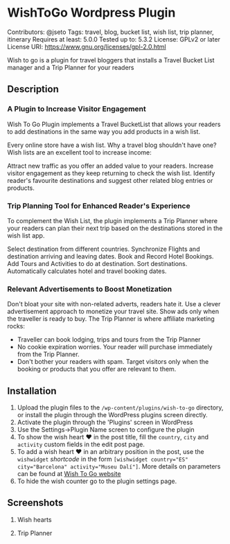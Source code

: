 # WishToGo Wordpress Plugin

Contributors: @jseto
Tags: travel, blog, bucket list, wish list, trip planner, itinerary
Requires at least: 5.0.0
Tested up to: 5.3.2
License: GPLv2 or later
License URI: https://www.gnu.org/licenses/gpl-2.0.html

Wish to go is a plugin for travel bloggers that installs a Travel Bucket List manager and a Trip Planner for your readers

## Description

### A Plugin to Increase Visitor Engagement

Wish To Go Plugin implements a Travel BucketList that allows your readers to add destinations in the same way you add products in a wish list.

Every online store have a wish list. Why a travel blog shouldn't have one? Wish lists are an excellent tool to increase income:

Attract new traffic as you offer an added value to your readers.
Increase visitor engagement as they keep returning to check the wish list.
Identify reader's favourite destinations and suggest other related blog entries or products.

### Trip Planning Tool for Enhanced Reader's Experience

To complement the Wish List, the plugin implements a Trip Planner where your readers can plan their next trip based on the destinations stored in the wish list app.

Select destination from different countries.
Synchronize Flights and destination arriving and leaving dates.
Book and Record Hotel Bookings.
Add Tours and Activities to do at destination.
Sort destinations.
Automatically calculates hotel and travel booking dates.



### Relevant Advertisements to Boost Monetization

Don't bloat your site with non-related adverts, readers hate it. Use a clever advertisement approach to monetize your travel site. Show ads only when the traveller is ready to buy. The Trip Planner is where affiliate marketing rocks:

- Traveller can book lodging, trips and tours from the Trip Planner
- No cookie expiration worries. Your reader will purchase immediately from the Trip Planner.
- Don't bother your readers with spam. Target visitors only when the booking or products that you offer are relevant to them.

## Installation

1. Upload the plugin files to the `/wp-content/plugins/wish-to-go` directory, or install the plugin through the WordPress plugins screen directly.
2. Activate the plugin through the 'Plugins' screen in WordPress
3. Use the Settings->Plugin Name screen to configure the plugin
4. To show the wish heart ❤️ in the post title, fill the `country`, `city` and `activity` custom fields in the edit post page.
5. To add a wish heart ❤️ in an arbitrary position in the post, use the `wishwidget` _shortcode_ in the form `[wishwidget country="ES" city="Barcelona" activity="Museu Dalí"]`. More details on parameters can be found at [Wish To Go website](https://wish-to-go.com/how-to-use)
6. To hide the wish counter go to the plugin settings page.

## Screenshots

1. Wish hearts

2. Trip Planner


